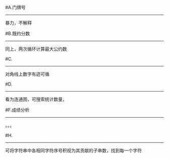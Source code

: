 #A.门牌号

***

暴力，不解释

#B.既约分数

***

同上，两次循环计算最大公约数

#C.

***

对角线上数字有迹可循

#D.

***
看为连通图，可搜索统计数量，

#F.成绩分析

***

。。。

#H.

***

可将字符串中各相同字符序号积视为其贡献的子串数，找到每一个字符
